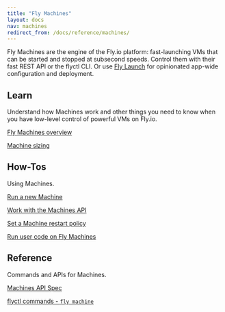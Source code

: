 ```yaml
---
title: "Fly Machines"
layout: docs
nav: machines
redirect_from: /docs/reference/machines/
---
```


Fly Machines are the engine of the Fly.io platform: fast-launching VMs that can be started and stopped at subsecond speeds. Control them with their fast REST API or the flyctl CLI. Or use [Fly Launch](/docs/reference/fly-launch/) for opinionated app-wide configuration and deployment.

## Learn

Understand how Machines work and other things you need to know when you have low-level control of powerful VMs on Fly.io.

[Fly Machines overview](/docs/machines/overview)

[Machine sizing](/docs/machines/guides-examples/machine-sizing/)

## How-Tos

Using Machines.

[Run a new Machine](/docs/machines/run/)

[Work with the Machines API](/docs/machines/working-with-machines)

[Set a Machine restart policy](/docs/machines/guides-examples/machine-restart-policy/)

[Run user code on Fly Machines](/docs/machines/guides-examples/functions-with-machines/)

## Reference

Commands and APIs for Machines.

[Machines API Spec](https://docs.machines.dev/swagger/index.html/)

[flyctl commands - `fly machine`](/docs/flyctl/machine/)
